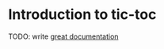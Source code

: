 # Introduction to tic-toc

TODO: write [great documentation](http://jacobian.org/writing/what-to-write/)
